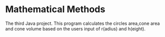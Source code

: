 # Mathematical Methods
The third Java project.
This program calculates the circles area,cone area and cone volume based on the users input of r(adius) and h(eight).
